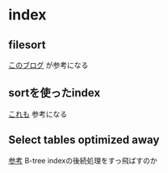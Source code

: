 # index
## filesort
[このブログ](http://nippondanji.blogspot.com/2009/03/using-filesort.html) が参考になる

## sortを使ったindex

[これも](http://nippondanji.blogspot.com/2008/12/2008.html) 参考になる

## Select tables optimized away

[参考](https://takatoshiono.hatenablog.com/entry/2015/06/13/011845)
B-tree indexの後続処理をすっ飛ばすのか

